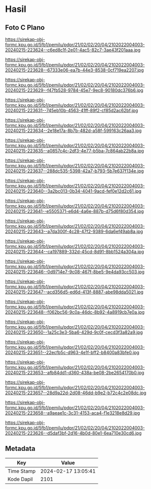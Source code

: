 # Hasil

## Foto C Plano

https://sirekap-obj-formc.kpu.go.id/5fb1/pemilu/pdpr/21/02/02/20/04/2102022004003-20240215-223624--c6ed8c1f-2e01-4ac5-82c7-3ae43f201aaa.jpg

https://sirekap-obj-formc.kpu.go.id/5fb1/pemilu/pdpr/21/02/02/20/04/2102022004003-20240215-223628--67333e06-ea7b-44e3-8538-0cf719ea2207.jpg

https://sirekap-obj-formc.kpu.go.id/5fb1/pemilu/pdpr/21/02/02/20/04/2102022004003-20240215-223629--f47fb528-9784-45e7-9ec8-90180dc376b6.jpg

https://sirekap-obj-formc.kpu.go.id/5fb1/pemilu/pdpr/21/02/02/20/04/2102022004003-20240215-223631--745eb10b-4563-41ff-89f2-cf85d2ac62bf.jpg

https://sirekap-obj-formc.kpu.go.id/5fb1/pemilu/pdpr/21/02/02/20/04/2102022004003-20240215-223634--2e18e17a-8b7b-482d-a58f-599163c26aa3.jpg

https://sirekap-obj-formc.kpu.go.id/5fb1/pemilu/pdpr/21/02/02/20/04/2102022004003-20240215-223635--a0857c4c-2df3-4e77-b5ba-7c864ab22b8a.jpg

https://sirekap-obj-formc.kpu.go.id/5fb1/pemilu/pdpr/21/02/02/20/04/2102022004003-20240215-223637--288dc535-5398-42a7-b793-5b7e637f134e.jpg

https://sirekap-obj-formc.kpu.go.id/5fb1/pemilu/pdpr/21/02/02/20/04/2102022004003-20240215-223640--3a2bc013-0b34-4041-9acd-fef0e12d2c61.jpg

https://sirekap-obj-formc.kpu.go.id/5fb1/pemilu/pdpr/21/02/02/20/04/2102022004003-20240215-223641--e5505371-e6d4-4a6e-887b-d75d6f80d354.jpg

https://sirekap-obj-formc.kpu.go.id/5fb1/pemilu/pdpr/21/02/02/20/04/2102022004003-20240215-223643--a7da300f-4c28-47f2-9389-6da6ef49ab8a.jpg

https://sirekap-obj-formc.kpu.go.id/5fb1/pemilu/pdpr/21/02/02/20/04/2102022004003-20240215-223644--ca197889-332d-45cd-8d91-8bb1524a304a.jpg

https://sirekap-obj-formc.kpu.go.id/5fb1/pemilu/pdpr/21/02/02/20/04/2102022004003-20240215-223646--0d9714e7-9c08-467f-8be5-9e4da93cc503.jpg

https://sirekap-obj-formc.kpu.go.id/5fb1/pemilu/pdpr/21/02/02/20/04/2102022004003-20240215-223647--acd356d5-ed6d-413f-8887-abe98dda5021.jpg

https://sirekap-obj-formc.kpu.go.id/5fb1/pemilu/pdpr/21/02/02/20/04/2102022004003-20240215-223648--f062bc56-9c0a-46dc-8b92-4a8919cb7e0a.jpg

https://sirekap-obj-formc.kpu.go.id/5fb1/pemilu/pdpr/21/02/02/20/04/2102022004003-20240215-223650--1a25c3e3-5ba6-429d-9c0f-cecd3f3a82a9.jpg

https://sirekap-obj-formc.kpu.go.id/5fb1/pemilu/pdpr/21/02/02/20/04/2102022004003-20240215-223651--22ecfb5c-d963-4e1f-bff2-b8400a83bfe0.jpg

https://sirekap-obj-formc.kpu.go.id/5fb1/pemilu/pdpr/21/02/02/20/04/2102022004003-20240215-223653--afb84dd1-d360-438a-be08-2be2654170b0.jpg

https://sirekap-obj-formc.kpu.go.id/5fb1/pemilu/pdpr/21/02/02/20/04/2102022004003-20240215-223657--28d9a22d-2d08-46dd-b9e2-b72c4c2e08dc.jpg

https://sirekap-obj-formc.kpu.go.id/5fb1/pemilu/pdpr/21/02/02/20/04/2102022004003-20240215-223658--a9aeae1c-3c31-4153-aca4-f1e3218e8d29.jpg

https://sirekap-obj-formc.kpu.go.id/5fb1/pemilu/pdpr/21/02/02/20/04/2102022004003-20240215-223626--d5daf3bf-2d16-4b0d-80e1-6ea710e30cd6.jpg


## Metadata

| Key        | Value               |
| ---------- | ------------------- |
| Time Stamp | 2024-02-17 13:05:41 |
| Kode Dapil | 2101                |



